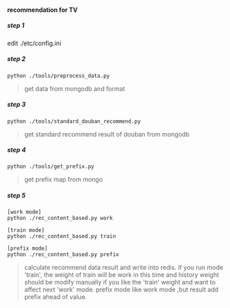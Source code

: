 #### recommendation for TV

##### step 1
edit ./etc/config.ini

##### step 2
``` 
python ./tools/preprocess_data.py
``` 
> get data from mongodb and format

##### step 3
```
python ./tools/standard_douban_recommend.py
```
> get standard recommend result of douban from mongodb

##### step 4
```
python ./tools/get_prefix.py
```
> get prefix map from mongo

##### step 5
```
[work mode]
python ./rec_content_based.py work

[train mode]
python ./rec_content_based.py train

[prefix mode]
python ./rec_content_based.py prefix
```
> calculate recommend data result and write into redis. 
> if you run mode 'train', the weight of train will be work in this time 
> and history weight should be modify manually if you like the 'train' weight and want to affect next 'work' mode.
> prefix mode like work mode ,but result add prefix ahead of value.
